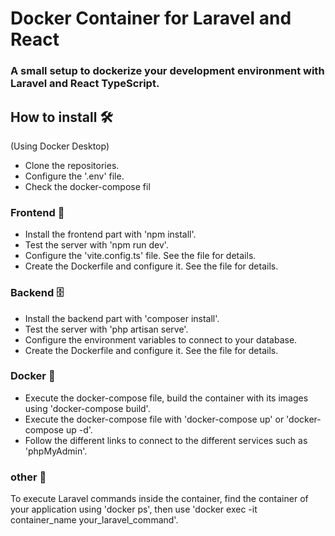 # Docker Container for Laravel and React

### A small setup to dockerize your development environment with Laravel and React TypeScript.

## How to install 🛠️

(Using Docker Desktop)

- Clone the repositories.
- Configure the '.env' file.
- Check the docker-compose fil

### Frontend 📱

- Install the frontend part with 'npm install'.
- Test the server with 'npm run dev'.
- Configure the 'vite.config.ts' file. See the file for details.
- Create the Dockerfile and configure it. See the file for details.

### Backend 🗄️

- Install the backend part with 'composer install'.
- Test the server with 'php artisan serve'.
- Configure the environment variables to connect to your database.
- Create the Dockerfile and configure it. See the file for details.

### Docker 🐋

- Execute the docker-compose file, build the container with its images using 'docker-compose build'.
- Execute the docker-compose file with 'docker-compose up' or 'docker-compose up -d'.
- Follow the different links to connect to the different services such as 'phpMyAdmin'.

### other 🚀

To execute Laravel commands inside the container, find the container of your application using 'docker ps', then use 'docker exec -it container_name your_laravel_command'.
